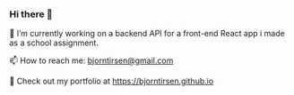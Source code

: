 ### Hi there 👋 

🔭 I’m currently working on a backend API for a front-end React app i made as a school assignment.

📫 How to reach me: bjorntirsen@gmail.com

🍂 Check out my portfolio at https://bjorntirsen.github.io

<!--
**bjorntirsen/bjorntirsen** is a ✨ _special_ ✨ repository because its `README.md` (this file) appears on your GitHub profile.

Here are some ideas to get you started:

- 🔭 I’m currently working on ...
- 🌱 I’m currently learning ...
- 👯 I’m looking to collaborate on ...
- 🤔 I’m looking for help with ...
- 💬 Ask me about ...
- 📫 How to reach me: ...
- 😄 Pronouns: ...
- ⚡ Fun fact: ...
-->
